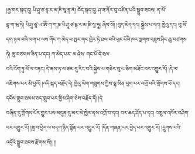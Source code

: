 ﻿  
།རྒྱ་གར་སྐད་དུ། པི་ཤཱ་ཙ་དྷ་ར་མ་ཎི་སཱ་དྷ་ནཾ། བོད་སྐད་དུ། ཤ་ཟ་ནོར་བུ་འཛིན་པའི་སྒྲུབ་ཐབས། ན་མོ་  
བྷ་ག་ཝ་ཏེ། པི་ཤཱ་ཙཱ་ཡ་ཨོཾ་ཀ་ཀ་ཎ་པི་ཤཱ་ཙ་དྷ་ར་མ་ཎི་སཱ་ཧཱ། ཞེས་སོ། །བུད་མེད་དང། སྐྱེས་པ་དང། ཁྱེའུ་དང། བུ་མོ་དག་ཉལ་བའི་ལག་པ་ལས་གོང་ཀ་མེད་པ་སྤར་གང་ཁྱེར་ཏེ་ཐལ་བའི་ཕུང་པོའི་ཁར་སྔགས་བཟླས་ཤིང་ཆུ་བཙགས་ཏེ། ཆུ་བཙགས་ཟིན་པ་དང། ཀ་མེད་པར་ མ་ཤེས་  གང་པོ་དེ་ཐལ་  
བའི་འོག་ཏུ་ཕོ་ལ་བཏང། དེ་ནས་ཏ་ལ་ཙམ་དུ་རིང་བའི་སྐྱེས་པ་གཅེར་བུ་པ་ཅིག་མཐོང་བར་འགྱུར་རོ། །དེ་ལ་འཇིགས་པར་མི་བྱའོ། །འདི་སྐད་བརྗོད་དེ། ཁྱེའུ་ཡིག་གཟུགས་ཀྱིས་ལྷ་མིན་བུག་པར་འགྲོ་བའི་གྲོགས་པོ་དང། དངོས་གྲུབ་ཐམས་ཅད་གྲུབ་པར་གྱིས་ཤིག་ཅེས་བརྗོད་དོ། །དེ་  
བཞིན་དུ་གྲོགས་པོར་གྱུར་པས་མདུན་དུ་མར་མེ་ཁྱེར་ནས་འགྲོ་བ་དང། བར་ཆད་ཤོད་པ་དང། འཁྲུལ་འཁོར་བཤིག་པར་འགྱུར་རོ། །ཟླ་བ་ཕྱེད་ལ་བདག་ཉིད་སྟོན་པར་འགྱུར་རོ། །དོན་གཞན་ཡང་བྱེད་པར་འགྱུར་རོ། །དྲུགས་པའི་འདྲེའི་སྒྲུབ་ཐབས་རྫོགས་སོ།། །།  
  
